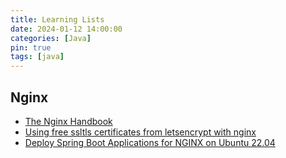 ```yaml
---
title: Learning Lists
date: 2024-01-12 14:00:00
categories: [Java]
pin: true
tags: [java]
---
```


## Nginx
- [The Nginx Handbook](https://www.freecodecamp.org/news/the-nginx-handbook/)
- [Using free ssltls certificates from letsencrypt with nginx](https://www.nginx.com/blog/using-free-ssltls-certificates-from-lets-encrypt-with-nginx/)
- [Deploy Spring Boot Applications for NGINX on Ubuntu 22.04](https://www.linode.com/docs/guides/how-to-deploy-spring-boot-applications-nginx-ubuntu-22-04/)
